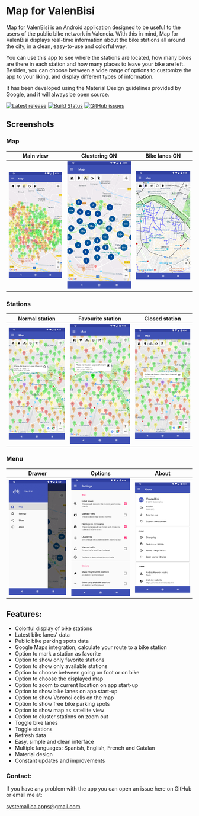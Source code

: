 # Map for ValenBisi

Map for ValenBisi is an Android application designed to be useful to the users of the public bike network in Valencia. With this in mind, Map for ValenBisi displays real-time information about the bike stations all around the city, in a clean, easy-to-use and colorful way. 

You can use this app to see where the stations are located, how many bikes are there in each station and how many places to leave your bike are left. Besides, you can choose between a wide range of options to customize the app to your liking, and display different types of information.

It has been developed using the Material Design guidelines provided by Google, and it will always be open source.

[![Latest release](https://img.shields.io/github/release/systemallica/valenbisi.svg)](https://github.com/systemallica/ValenBisi/releases/latest) [![Build Status](https://travis-ci.org/systemallica/ValenBisi.svg?branch=master)](https://travis-ci.org/systemallica/ValenBisi) [![GitHub issues](https://img.shields.io/github/issues/systemallica/valenbisi.svg)](https://github.com/systemallica/valenbisi/issues)

## Screenshots

### Map

| Main view                          | Clustering ON                             | Bike lanes ON                   |
| ---------------------------------- | ----------------------------------------- | ------------------------------- |
| ![Main view](screenshots/main.png) | ![Clustering](screenshots/clustering.png) | ![Lanes](screenshots/lanes.png) |

### Stations

| Normal station                     | Favourite station                   | Closed station                            |
| ---------------------------------- | ----------------------------------- | ----------------------------------------- |
|![Station](screenshots/station.png) | ![Station fav](screenshots/fav.png) | ![Station closed](screenshots/closed.png) |

### Menu

| Drawer                             | Options                             | About                          |
| ---------------------------------- | ----------------------------------- | ------------------------------ |
|![Drawer](screenshots/drawer.png)   | ![Options](screenshots/options.png) | ![Menu](screenshots/about.png) |

## Features:

* Colorful display of bike stations
* Latest bike lanes' data
* Public bike parking spots data
* Google Maps integration, calculate your route to a bike station
* Option to mark a station as favorite
* Option to show only favorite stations
* Option to show only available stations
* Option to choose between going on foot or on bike
* Option to choose the displayed map
* Option to zoom to current location on app start-up
* Option to show bike lanes on app start-up
* Option to show Voronoi cells on the map
* Option to show free bike parking spots
* Option to show map as satellite view
* Option to cluster stations on zoom out
* Toggle bike lanes
* Toggle stations
* Refresh data
* Easy, simple and clean interface
* Multiple languages: Spanish, English, French and Catalan
* Material design
* Constant updates and improvements

### Contact:

If you have any problem with the app you can open an issue here on GitHub or email me at:

systemallica.apps@gmail.com

